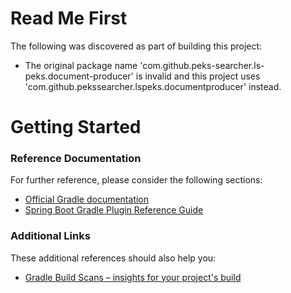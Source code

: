 # Read Me First
The following was discovered as part of building this project:

* The original package name 'com.github.peks-searcher.ls-peks.document-producer' is invalid and this project uses 'com.github.pekssearcher.lspeks.documentproducer' instead.

# Getting Started

### Reference Documentation
For further reference, please consider the following sections:

* [Official Gradle documentation](https://docs.gradle.org)
* [Spring Boot Gradle Plugin Reference Guide](https://docs.spring.io/spring-boot/docs/2.2.4.RELEASE/gradle-plugin/reference/html/)

### Additional Links
These additional references should also help you:

* [Gradle Build Scans – insights for your project's build](https://scans.gradle.com#gradle)

